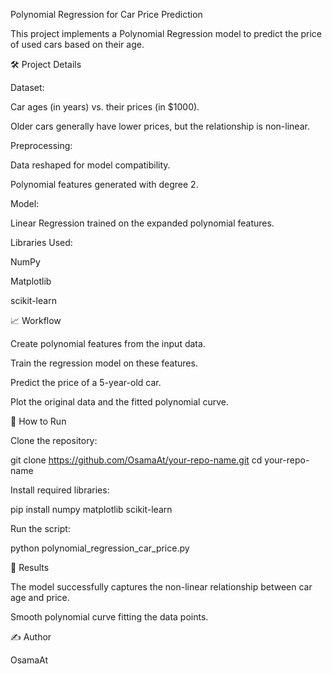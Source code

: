 Polynomial Regression for Car Price Prediction

This project implements a Polynomial Regression model to predict the price of used cars based on their age.

🛠️ Project Details

Dataset:

Car ages (in years) vs. their prices (in $1000).

Older cars generally have lower prices, but the relationship is non-linear.

Preprocessing:

Data reshaped for model compatibility.

Polynomial features generated with degree 2.

Model:

Linear Regression trained on the expanded polynomial features.

Libraries Used:

NumPy

Matplotlib

scikit-learn

📈 Workflow

Create polynomial features from the input data.

Train the regression model on these features.

Predict the price of a 5-year-old car.

Plot the original data and the fitted polynomial curve.

🚀 How to Run

Clone the repository:

git clone https://github.com/OsamaAt/your-repo-name.git
cd your-repo-name

Install required libraries:

pip install numpy matplotlib scikit-learn

Run the script:

python polynomial_regression_car_price.py

🧪 Results

The model successfully captures the non-linear relationship between car age and price.

Smooth polynomial curve fitting the data points.

✍️ Author

OsamaAt

